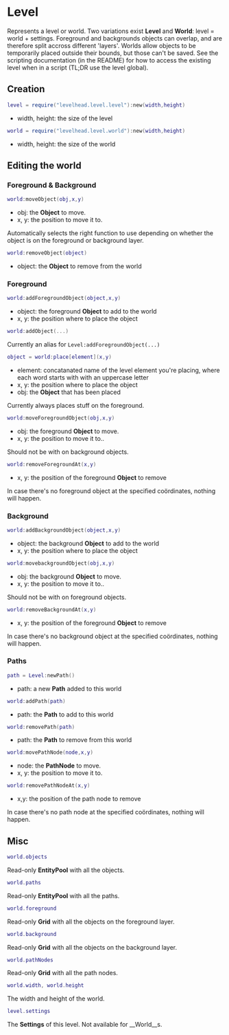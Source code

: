 # Level

Represents a level or world.
Two variations exist __Level__ and __World__: level = world + settings.
Foreground and backgrounds objects can overlap, and are therefore split accross different 'layers'.
Worlds allow objects to be temporarily placed outside their bounds, but those can't be saved.
See the scripting documentation (in the README) for how to access the existing level when in a script
(TL;DR use the level global).

## Creation

```Lua
level = require("levelhead.level.level"):new(width,height)
```
- width, height: the size of the level

```Lua
world = require("levelhead.level.world"):new(width,height)
```
- width, height: the size of the world

## Editing the world

### Foreground & Background

```Lua
world:moveObject(obj,x,y)
```
- obj: the __Object__ to move.
- x, y: the position to move it to.

Automatically selects the right function to use depending on whether the object is on the foreground or background layer.

```Lua
world:removeObject(object)
```
- object: the __Object__ to remove from the world

### Foreground

```Lua
world:addForegroundObject(object,x,y)
```
- object: the foreground __Object__ to add to the world
- x, y: the position where to place the object

```Lua
world:addObject(...)
```
Currently an alias for `Level:addForegroundObject(...)`

```Lua
object = world:place[element](x,y)
```
- element: concatanated name of the level element you're placing, where each word starts with with an uppercase letter
- x, y: the position where to place the object
- obj: the __Object__ that has been placed

Currently always places stuff on the foreground.

```Lua
world:moveForegroundObject(obj,x,y)
```
- obj: the foreground __Object__ to move.
- x, y: the position to move it to..

Should not be with on background objects.

```Lua
world:removeForegroundAt(x,y)
```
- x, y: the position of the foreground __Object__ to remove

In case there's no foreground object at the specified coördinates, nothing will happen.

### Background

```Lua
world:addBackgroundObject(object,x,y)
```
- object: the background __Object__ to add to the world
- x, y: the position where to place the object

```Lua
world:movebackgroundObject(obj,x,y)
```
- obj: the background __Object__ to move.
- x, y: the position to move it to..

Should not be with on foreground objects.

```Lua
world:removeBackgroundAt(x,y)
```
- x, y: the position of the foreground __Object__ to remove

In case there's no background object at the specified coördinates, nothing will happen.

### Paths

```Lua
path = Level:newPath()
```
- path: a new __Path__ added to this world

```Lua
world:addPath(path)
```
- path: the __Path__ to add to this world

```Lua
world:removePath(path)
```
- path: the __Path__ to remove from this world

```Lua
world:movePathNode(node,x,y)
```
- node: the __PathNode__ to move.
- x, y: the position to move it to.

```Lua
world:removePathNodeAt(x,y)
```
- x,y: the position of the path node to remove

In case there's no path node at the specified coördinates, nothing will happen.


## Misc

```Lua
world.objects
```
Read-only __EntityPool__ with all the objects.

```Lua
world.paths
```
Read-only __EntityPool__ with all the paths.

```Lua
world.foreground
```
Read-only __Grid__ with all the objects on the foreground layer.

```Lua
world.background
```
Read-only __Grid__ with all the objects on the background layer.

```Lua
world.pathNodes
```
Read-only __Grid__ with all the path nodes.

```Lua
world.width, world.height
```
The width and height of the world.

```Lua
level.settings
```
The __Settings__ of this level. Not available for __World__s.
